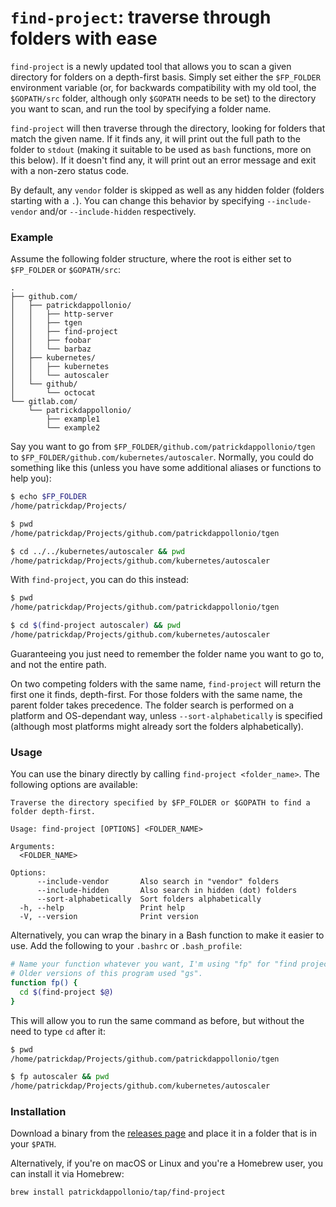 # `find-project`: traverse through folders with ease

`find-project` is a newly updated tool that allows you to scan a given directory for folders on a depth-first basis. Simply set either the `$FP_FOLDER` environment variable (or, for backwards compatibility with my old tool, the `$GOPATH/src` folder, although only `$GOPATH` needs to be set) to the directory you want to scan, and run the tool by specifying a folder name.

`find-project` will then traverse through the directory, looking for folders that match the given name. If it finds any, it will print out the full path to the folder to `stdout` (making it suitable to be used as `bash` functions, more on this below). If it doesn't find any, it will print out an error message and exit with a non-zero status code.

By default, any `vendor` folder is skipped as well as any hidden folder (folders starting with a `.`). You can change this behavior by specifying `--include-vendor` and/or `--include-hidden` respectively.

### Example

Assume the following folder structure, where the root is either set to `$FP_FOLDER` or `$GOPATH/src`:

```plaintext
.
├── github.com/
│   ├── patrickdappollonio/
│   │   ├── http-server
│   │   ├── tgen
│   │   ├── find-project
│   │   ├── foobar
│   │   └── barbaz
│   ├── kubernetes/
│   │   ├── kubernetes
│   │   └── autoscaler
│   └── github/
│       └── octocat
└── gitlab.com/
    └── patrickdappollonio/
        ├── example1
        └── example2
```

Say you want to go from `$FP_FOLDER/github.com/patrickdappollonio/tgen` to `$FP_FOLDER/github.com/kubernetes/autoscaler`. Normally, you could do something like this (unless you have some additional aliases or functions to help you):

```bash
$ echo $FP_FOLDER
/home/patrickdap/Projects/

$ pwd
/home/patrickdap/Projects/github.com/patrickdappollonio/tgen

$ cd ../../kubernetes/autoscaler && pwd
/home/patrickdap/Projects/github.com/kubernetes/autoscaler
```

With `find-project`, you can do this instead:

```bash
$ pwd
/home/patrickdap/Projects/github.com/patrickdappollonio/tgen

$ cd $(find-project autoscaler) && pwd
/home/patrickdap/Projects/github.com/kubernetes/autoscaler
```

Guaranteeing you just need to remember the folder name you want to go to, and not the entire path.

On two competing folders with the same name, `find-project` will return the first one it finds, depth-first. For those folders with the same name, the parent folder takes precedence. The folder search is performed on a platform and OS-dependant way, unless `--sort-alphabetically` is specified (although most platforms might already sort the folders alphabetically).

### Usage

You can use the binary directly by calling `find-project <folder_name>`. The following options are available:

```plaintext
Traverse the directory specified by $FP_FOLDER or $GOPATH to find a folder depth-first.

Usage: find-project [OPTIONS] <FOLDER_NAME>

Arguments:
  <FOLDER_NAME>

Options:
      --include-vendor       Also search in "vendor" folders
      --include-hidden       Also search in hidden (dot) folders
      --sort-alphabetically  Sort folders alphabetically
  -h, --help                 Print help
  -V, --version              Print version
```

Alternatively, you can wrap the binary in a Bash function to make it easier to use. Add the following to your `.bashrc` or `.bash_profile`:

```bash
# Name your function whatever you want, I'm using "fp" for "find project".
# Older versions of this program used "gs".
function fp() {
  cd $(find-project $@)
}
```

This will allow you to run the same command as before, but without the need to type `cd` after it:

```bash
$ pwd
/home/patrickdap/Projects/github.com/patrickdappollonio/tgen

$ fp autoscaler && pwd
/home/patrickdap/Projects/github.com/kubernetes/autoscaler
```

### Installation

Download a binary from the [releases page](https://github.com/patrickdappollonio/find-project/releases) and place it in a folder that is in your `$PATH`.

Alternatively, if you're on macOS or Linux and you're a Homebrew user, you can install it via Homebrew:

```bash
brew install patrickdappollonio/tap/find-project
```
